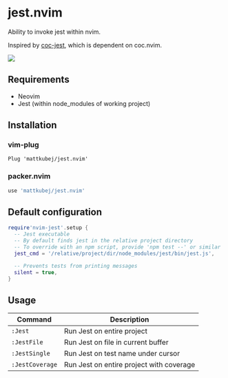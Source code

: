 # jest.nvim

Ability to invoke jest within nvim.

Inspired by [coc-jest](https://github.com/neoclide/coc-jest), which is
dependent on coc.nvim.

<img src="https://raw.githubusercontent.com/kubejm/jest.nvim/master/demo.gif" />

## Requirements

- Neovim
- Jest (within node_modules of working project)

## Installation

### vim-plug

```vim
Plug 'mattkubej/jest.nvim'
```

### packer.nvim

```lua
use 'mattkubej/jest.nvim'
```

## Default configuration

```lua
require'nvim-jest'.setup {
  -- Jest executable
  -- By default finds jest in the relative project directory
  -- To override with an npm script, provide 'npm test --' or similar
  jest_cmd = '/relative/project/dir/node_modules/jest/bin/jest.js',

  -- Prevents tests from printing messages
  silent = true,
}
```

## Usage

| Command         | Description                              |
| --------------- | ---------------------------------------- |
| `:Jest`         | Run Jest on entire project               |
| `:JestFile`     | Run Jest on file in current buffer       |
| `:JestSingle`   | Run Jest on test name under cursor       |
| `:JestCoverage` | Run Jest on entire project with coverage |
